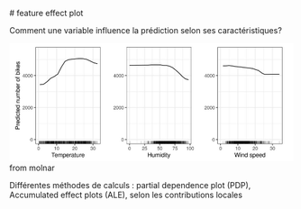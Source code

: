 # feature effect plot

Comment une variable influence la prédiction selon ses caractéristiques?

![partial dependence plot](./assets/PDP_plot.png)
from molnar

Différentes méthodes de calculs : partial dependence plot (PDP), Accumulated effect plots (ALE), selon les contributions locales
